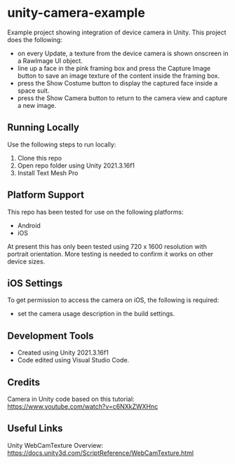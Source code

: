 # unity-camera-example
Example project showing integration of device camera in Unity. This project does the following:
- on every Update, a texture from the device camera is shown onscreen in a RawImage UI object.
- line up a face in the pink framing box and press the Capture Image button to save an image texture of the content inside the framing box.
- press the Show Costume button to display the captured face inside a space suit.
- press the Show Camera button to return to the camera view and capture a new image.

## Running Locally
Use the following steps to run locally:
1. Clone this repo
2. Open repo folder using Unity 2021.3.16f1
3. Install Text Mesh Pro

## Platform Support
This repo has been tested for use on the following platforms:
- Android
- iOS

At present this has only been tested using 720 x 1600 resolution with portrait orientation. More testing is needed to confirm it works on other device sizes.

## iOS Settings
To get permission to access the camera on iOS, the following is required:
- set the camera usage description in the build settings.

## Development Tools
- Created using Unity 2021.3.16f1
- Code edited using Visual Studio Code.

## Credits
Camera in Unity code based on this tutorial:
https://www.youtube.com/watch?v=c6NXkZWXHnc

## Useful Links
Unity WebCamTexture Overview:
https://docs.unity3d.com/ScriptReference/WebCamTexture.html